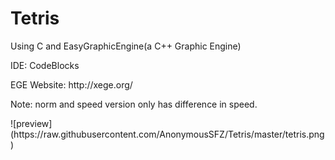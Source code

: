 # Tetris
<p>Using C and EasyGraphicEngine(a C++ Graphic Engine)</p>
<p>IDE: CodeBlocks</p>
<p>EGE Website: http://xege.org/</p>
<p>Note: norm and speed version only has difference in speed.</p>
![preview](https://raw.githubusercontent.com/AnonymousSFZ/Tetris/master/tetris.png)

